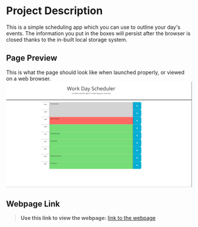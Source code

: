 # Project Description
This is a simple scheduling app which you can use to outline your day's events. The information you put in the boxes will persist after the browser is closed thanks to the in-built local storage system.

## Page Preview
This is what the page should look like when launched properly, or viewed on a web browser.
![A screenshot of the deployed site](./Assets/SiteScreenshot.jpg)

## Webpage Link
> **Use this link to view the webpage:** [link to the webpage](https://antimatternova.github.io/Scheduling-app/)